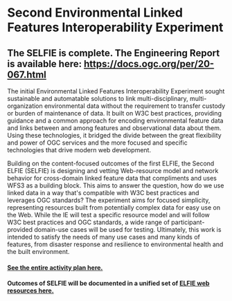 # Second Environmental Linked Features Interoperability Experiment

## The SELFIE is complete. The Engineering Report is available here: https://docs.ogc.org/per/20-067.html

The initial Environmental Linked Features Interoperability Experiment sought sustainable and automatable solutions to link multi-disciplinary, multi-organization environmental data without the requirement to transfer custody or burden of maintenance of data. It built on W3C best practices, providing guidance and a common approach for encoding environmental feature data and links between and among features and observational data about them. Using these technologies, it bridged the divide between the great flexibility and power of OGC services and the more focused and specific technologies that drive modern web development. 

Building on the content-focused outcomes of the first ELFIE, the Second ELFIE (SELFIE) is designing and vetting Web-resource model and network behavior for cross-domain linked feature data that compliments and uses WFS3 as a building block. This aims to answer the question, how do we use linked data in a way that's compatible with W3C best practices and leverages OGC standards? The experiment aims for focused simplicity, representing resources built from potentially complex data for easy use on the Web. While the IE will test a specific resource model and will follow W3C best practices and OGC standards, a wide range of participant-provided domain-use cases will be used for testing. Ultimately, this work is intended to satisfy the needs of many use cases and many kinds of features, from disaster response and resilience to environmental health and the built environment.

#### [See the entire activity plan here.](https://opengeospatial.github.io/SELFIE/SELFIE_activity_plan)

#### Outcomes of SELFIE will be documented in a unified set of [ELFIE web resources here.](https://opengeospatial.github.io/ELFIE/)
